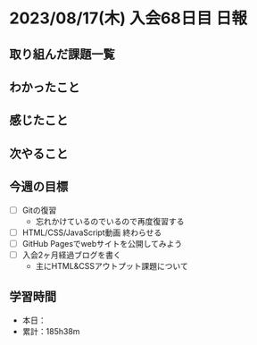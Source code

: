 # 2023/08/17(木) 入会68日目 日報

## 取り組んだ課題一覧

<!-- - HTML/CSS/JavaScript動画（253~/403） -->

## わかったこと

## 感じたこと

## 次やること

<!-- - HTML/CSS/JavaScript動画（~/403） -->

## 今週の目標

- [ ] Gitの復習
  - 忘れかけているのでいるので再度復習する
- [ ] HTML/CSS/JavaScript動画 終わらせる
- [ ] GitHub Pagesでwebサイトを公開してみよう
- [ ] 入会2ヶ月経過ブログを書く
  - 主にHTML&CSSアウトプット課題について

## 学習時間

- 本日：
- 累計：185h38m
